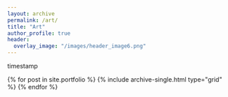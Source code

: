 ```yaml
---
layout: archive
permalink: /art/
title: "Art"
author_profile: true
header:
  overlay_image: "/images/header_image6.png"
---
```


timestamp
<div class="grid__wrapper">
  {% for post in site.portfolio %}
    {% include archive-single.html type="grid" %}
  {% endfor %}
</div>
